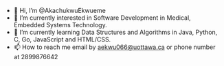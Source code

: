 - 👋 Hi, I’m @AkachukwuEkwueme
- 👀 I’m currently interested in Software Development in Medical, Embedded Systems Technology.
- 🌱 I’m currently learning Data Structures and Algorithms in Java, Python, C, Go, JavaScript and HTML/CSS.
- 📫 How to reach me email by aekwu066@uottawa.ca or phone number at 2899876642

<!---
AkachukwuEkwueme/AkachukwuEkwueme is a ✨ special ✨ repository because its `README.md` (this file) appears on your GitHub profile.
You can click the Preview link to take a look at your changes.
--->
